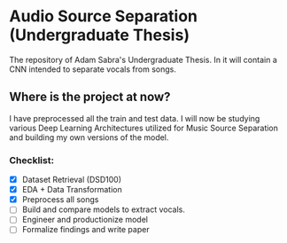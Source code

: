 # Audio Source Separation (Undergraduate Thesis)
 The repository of Adam Sabra's Undergraduate Thesis. In it will contain a CNN intended to separate vocals from songs.

## Where is the project at now?
I have preprocessed all the train and test data. I will now be studying various Deep Learning Architectures utilized for Music Source Separation and building my own versions of the model.

### Checklist:
- [x] Dataset Retrieval (DSD100)
- [x] EDA + Data Transformation
- [x] Preprocess all songs
- [ ] Build and compare models to extract vocals.
- [ ] Engineer and productionize model
- [ ] Formalize findings and write paper
